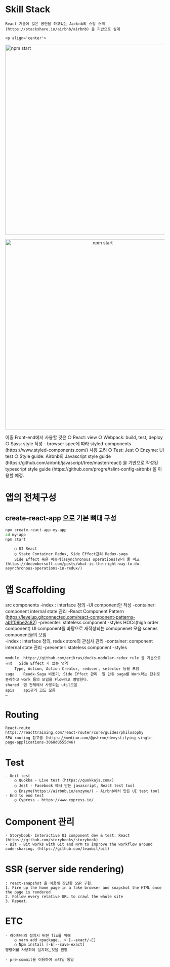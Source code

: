 # Skill Stack
	React 기술에 많은 공헌을 하고있는 Airbnb의 스킬 스택 (https://stackshare.io/airbnb/airbnb) 을 기반으로 설계

	<p align='center'>
<img src='https://cdn.rawgit.com/facebook/create-react-app/27b42ac/screencast.svg' width='600' alt='npm start'>
</p>	
<p align='center'>
<img src='https://lh3.googleusercontent.com/-JTVd7kZxOo-Qn_Yjf4qWRHnJmllhsget-1JloLwYsuzJfnEiaF07Z-HB0Ki67vMh_ImV4K8aGDcwOCsHpfR=w3316-h2442-rw' width='600' alt='npm start'>
</p>
	이중 Front-end에서 사용할 것은 
		○ React: view
		○ Webpack: build, test, deploy
		○ Sass: style 작성 - browser spec에 따라 styled-components (https://www.styled-components.com/) 사용 고려
		○ Test: Jest
		○ Enzyme: UI test
		○ Style guide: Airbnb의 Javascript style guide (https://github.com/airbnb/javascript/tree/master/react) 을 기반으로 작성된 typescript style guide (https://github.com/progre/tslint-config-airbnb)
	을 이용할 예정.
	

# 앱의 전체구성

## create-react-app 으로 기본 뼈대 구성
```sh
npx create-react-app my-app
cd my-app
npm start
```


		○ UI React
		○ State Container Redux, Side Effect관리 Redux-saga
		Side Effect 혹은 비동기(asynchronous operations)관리 툴 비교 (https://decembersoft.com/posts/what-is-the-right-way-to-do-asynchronous-operations-in-redux/)
		
		
# 앱 Scaffolding
src	components	-index : interface 정의	-UI component만 작성
		-container: component internal state 관리	-React Component Pattern (https://levelup.gitconnected.com/react-component-patterns-ab1f09be2c82)
		-presenter: stateless component
		-styles
		HOCs(high order component)	UI component를 바탕으로 재작성되는 comopnenet 모음
	scenes	component들의 모임	
		-index : interface 정의, redux store의 관심사 관리
		-container: component internal state 관리
		-presenter: stateless component
		-styles
		
	module	https://github.com/erikras/ducks-modular-redux rule 을 기본으로 구성	Side Effect 가 없는 영역
		Type, Action, Action Creator, reducer, selector 등을 포함
	saga	Reudx-Saga 비동기, Side Effect 관리	일 단위 saga를 Work라는 단위로 분리하고 work 들의 모임을 Flow라고 명명한다.
	shared	앱 전체에서 사용되는 util모음	
	apis	api관리 코드 모음	
	…		

# Routing
	React-route
	https://reacttraining.com/react-router/core/guides/philosophy
	SPA routing 참고글 (https://medium.com/@pshrmn/demystifying-single-page-applications-3068d0555d46)

# Test
	- Unit test
		○ Quokka - Live test (https://quokkajs.com/)
		○ Jest - Facebook 에서 만든 javascript, React test tool
		○ Enzyme(https://airbnb.io/enzyme/) - Airbnb에서 만든 UI test tool
	- End to end test 
		○ Cypress - https://www.cypress.io/


# Component 관리
	- Storybook- Interactive UI component dev & test: React (https://github.com/storybooks/storybook)
	- Bit - Bit works with Git and NPM to improve the workflow around code-sharing. (https://github.com/teambit/bit)

# SSR (server side rendering)
	: react-snapshot 을 이용해 간단한 SSR 구현.
	1. Fire up the home page in a fake browser and snapshot the HTML once the page is rendered
	2. Follow every relative URL to crawl the whole site
	3. Repeat.
# ETC
	- 라이브러리 설치시 버젼 fix를 위해
		○ yarn add <package...> [--exact/-E]
		○ Npm install [-E|--save-exact]
	명령어를 사용하여 설치하는것을 권장

	- pre-commit을 이용하여 스타일 통일
